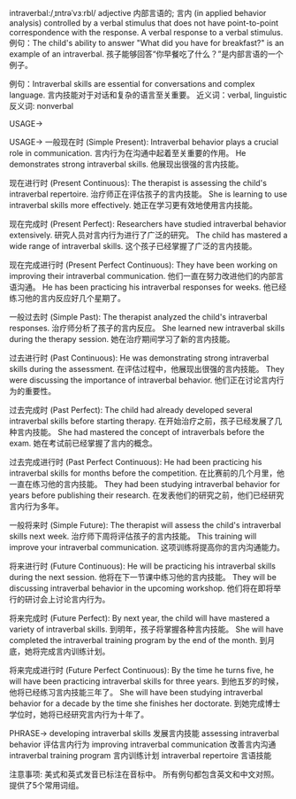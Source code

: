 intraverbal:/ˌɪntrəˈvɜːrbl/
adjective
内部言语的; 言内
(in applied behavior analysis) controlled by a verbal stimulus that does not have point-to-point correspondence with the response.  A verbal response to a verbal stimulus.
例句：The child's ability to answer "What did you have for breakfast?" is an example of an intraverbal.  孩子能够回答“你早餐吃了什么？”是内部言语的一个例子。

例句：Intraverbal skills are essential for conversations and complex language.  言内技能对于对话和复杂的语言至关重要。
近义词：verbal, linguistic
反义词: nonverbal


USAGE->

USAGE->
一般现在时 (Simple Present):
Intraverbal behavior plays a crucial role in communication. 言内行为在沟通中起着至关重要的作用。
He demonstrates strong intraverbal skills. 他展现出很强的言内技能。


现在进行时 (Present Continuous):
The therapist is assessing the child's intraverbal repertoire.  治疗师正在评估孩子的言内技能。
She is learning to use intraverbal skills more effectively. 她正在学习更有效地使用言内技能。


现在完成时 (Present Perfect):
Researchers have studied intraverbal behavior extensively. 研究人员对言内行为进行了广泛的研究。
The child has mastered a wide range of intraverbal skills.  这个孩子已经掌握了广泛的言内技能。


现在完成进行时 (Present Perfect Continuous):
They have been working on improving their intraverbal communication.  他们一直在努力改进他们的内部言语沟通。
He has been practicing his intraverbal responses for weeks. 他已经练习他的言内反应好几个星期了。


一般过去时 (Simple Past):
The therapist analyzed the child's intraverbal responses. 治疗师分析了孩子的言内反应。
She learned new intraverbal skills during the therapy session.  她在治疗期间学习了新的言内技能。


过去进行时 (Past Continuous):
He was demonstrating strong intraverbal skills during the assessment.  在评估过程中，他展现出很强的言内技能。
They were discussing the importance of intraverbal behavior.  他们正在讨论言内行为的重要性。


过去完成时 (Past Perfect):
The child had already developed several intraverbal skills before starting therapy.  在开始治疗之前，孩子已经发展了几种言内技能。
She had mastered the concept of intraverbals before the exam. 她在考试前已经掌握了言内的概念。


过去完成进行时 (Past Perfect Continuous):
He had been practicing his intraverbal skills for months before the competition.  在比赛前的几个月里，他一直在练习他的言内技能。
They had been studying intraverbal behavior for years before publishing their research.  在发表他们的研究之前，他们已经研究言内行为多年。


一般将来时 (Simple Future):
The therapist will assess the child's intraverbal skills next week.  治疗师下周将评估孩子的言内技能。
This training will improve your intraverbal communication.  这项训练将提高你的言内沟通能力。


将来进行时 (Future Continuous):
He will be practicing his intraverbal skills during the next session. 他将在下一节课中练习他的言内技能。
They will be discussing intraverbal behavior in the upcoming workshop. 他们将在即将举行的研讨会上讨论言内行为。


将来完成时 (Future Perfect):
By next year, the child will have mastered a variety of intraverbal skills.  到明年，孩子将掌握各种言内技能。
She will have completed the intraverbal training program by the end of the month.  到月底，她将完成言内训练计划。


将来完成进行时 (Future Perfect Continuous):
By the time he turns five, he will have been practicing intraverbal skills for three years.  到他五岁的时候，他将已经练习言内技能三年了。
She will have been studying intraverbal behavior for a decade by the time she finishes her doctorate.  到她完成博士学位时，她将已经研究言内行为十年了。


PHRASE->
developing intraverbal skills  发展言内技能
assessing intraverbal behavior 评估言内行为
improving intraverbal communication  改善言内沟通
intraverbal training program 言内训练计划
intraverbal repertoire 言语技能


注意事项:
美式和英式发音已标注在音标中。
所有例句都包含英文和中文对照。
提供了5个常用词组。

